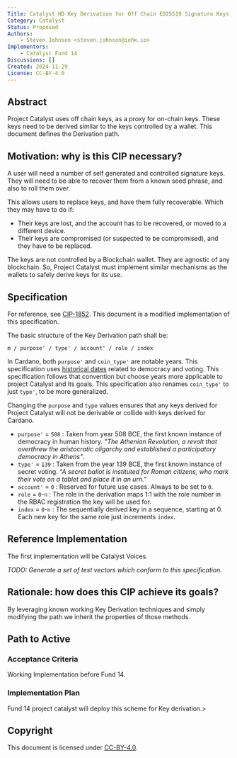 ```yaml
---
Title: Catalyst HD Key Derivation for Off Chain ED25519 Signature Keys
Category: Catalyst
Status: Proposed
Authors:
    - Steven Johnson <steven.johnson@iohk.io>
Implementors: 
    - Catalyst Fund 14
Discussions: []
Created: 2024-11-29
License: CC-BY-4.0
---
```


## Abstract

Project Catalyst uses off chain keys, as a proxy for on-chain keys.
These keys need to be derived similar to the keys controlled by a wallet.
This document defines the Derivation path.

## Motivation: why is this CIP necessary?

A user will need a number of self generated and controlled signature keys.
They will need to be able to recover them from a known seed phrase, and also to roll them over.

This allows users to replace keys, and have them fully recoverable.
Which they may have to do if:

* Their keys are lost, and the account has to be recovered, or moved to a different device.
* Their keys are compromised (or suspected to be compromised), and they have to be replaced.

The keys are not controlled by a Blockchain wallet.
They are agnostic of any blockchain.
So, Project Catalyst must implement similar mechanisms as the wallets to safely derive keys for its use.

## Specification

For reference, see [CIP-1852].
This document is a modified implementation of this specification.

The basic structure of the Key Derivation path shall be:

```text
m / purpose' / type' / account' / role / index
```

In Cardano, both `purpose'` and `coin_type'` are notable years.
This specification uses [historical dates] related to democracy and voting.
This specification follows that convention but choose years more applicable to project Catalyst and its goals.
This specification also renames `coin_type'` to just `type'`, to be more generalized.

Changing the `purpose` and `type` values ensures that any keys derived for Project Catalyst will not
be derivable or collide with keys derived for Cardano.

* `purpose'` = `508` : Taken from year 508 BCE, the first known instance of democracy in human history.
    *"The Athenian Revolution,
    a revolt that overthrew the aristocratic oligarchy and established a participatory democracy in Athens"*.
* `type'` = `139` : Taken from the year 139 BCE, the first known instance of secret voting.
    *"A secret ballot is instituted for Roman citizens, who mark their vote on a tablet and place it in an urn."*
* `account'` = `0` : Reserved for future use cases.
    Always to be set to `0`.
* `role` = `0`-`n` : The role in the derivation maps 1:1 with the role number in the RBAC registration the key will be used for.
* `index` = `0`-`n` : The sequentially derived key in a sequence, starting at 0.
    Each new key for the same role just increments `index`.

## Reference Implementation

The first implementation will be Catalyst Voices.

*TODO: Generate a set of test vectors which conform to this specification.*

## Rationale: how does this CIP achieve its goals?

By leveraging known working Key Derivation techniques and simply modifying the path we inherit the properties of those methods.

## Path to Active

### Acceptance Criteria

Working Implementation before Fund 14.

### Implementation Plan

Fund 14 project catalyst will deploy this scheme for Key derivation.>

## Copyright

This document is licensed under [CC-BY-4.0](https://creativecommons.org/licenses/by/4.0/legalcode).

[CIP-1852]: https://cips.cardano.org/cip/CIP-1852
[historical dates]: https://www.oxfordreference.com/display/10.1093/acref/9780191737152.timeline.0001
